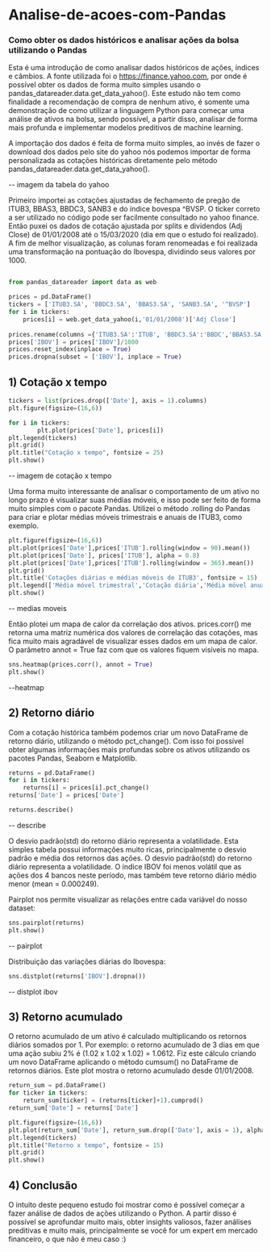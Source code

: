 # Analise-de-acoes-com-Pandas
### Como obter os dados históricos e analisar ações da bolsa utilizando o Pandas

Esta é uma introdução de como analisar dados históricos de ações, índices e câmbios. A fonte utilizada foi o https://finance.yahoo.com, por onde é possível obter os dados de forma muito simples usando o pandas_datareader.data.get_data_yahoo(). Este estudo não tem como finalidade a recomendação de compra de nenhum ativo, é somente uma demonstração de como utilizar a linguagem Python para começar uma análise de ativos na bolsa, sendo possível, a partir disso, analisar de forma mais profunda e implementar modelos preditivos de machine learning.

A importação dos dados é feita de forma muito simples, ao invés de fazer o download dos dados pelo site do yahoo nós podemos importar de forma personalizada as cotações históricas diretamente pelo método pandas_datareader.data.get_data_yahoo().

-- imagem da tabela do yahoo

Primeiro importei as cotações ajustadas de fechamento de pregão de ITUB3, BBAS3, BBDC3, SANB3 e do índice bovespa ^BVSP. O ticker correto a ser utilizado no código pode ser facilmente consultado no yahoo finance. Então puxei os dados de cotação ajustada por splits e dividendos (Adj Close) de 01/01/2008 até o 15/03/2020 (dia em que o estudo foi realizado). A fim de melhor visualização, as colunas foram renomeadas e foi realizada uma transformação na pontuação do Ibovespa, dividindo seus valores por 1000.

```python

from pandas_datareader import data as web

prices = pd.DataFrame()
tickers = ['ITUB3.SA', 'BBDC3.SA', 'BBAS3.SA', 'SANB3.SA', '^BVSP']
for i in tickers:
    prices[i] = web.get_data_yahoo(i,'01/01/2008')['Adj Close']
    
prices.rename(columns ={'ITUB3.SA':'ITUB', 'BBDC3.SA':'BBDC','BBAS3.SA':'BBAS','SANB3.SA':'SANB', '^BVSP':'IBOV'},inplace = True)
prices['IBOV'] = prices['IBOV']/1000
prices.reset_index(inplace = True)
prices.dropna(subset = ['IBOV'], inplace = True)
```
## 1) Cotação x tempo

```python
tickers = list(prices.drop(['Date'], axis = 1).columns)
plt.figure(figsize=(16,6))

for i in tickers:
        plt.plot(prices['Date'], prices[i])
plt.legend(tickers)
plt.grid()
plt.title("Cotação x tempo", fontsize = 25)
plt.show()
```
-- imagem de cotação x tempo

Uma forma muito interessante de analisar o comportamento de um ativo no longo prazo é visualizar suas médias móveis, e isso pode ser feito de forma muito simples com o pacote Pandas. Utilizei o método .rolling do Pandas para criar e plotar médias móveis trimestrais e anuais de ITUB3, como exemplo.

```python
plt.figure(figsize=(16,6))
plt.plot(prices['Date'],prices['ITUB'].rolling(window = 90).mean())
plt.plot(prices['Date'], prices['ITUB'], alpha = 0.8)
plt.plot(prices['Date'],prices['ITUB'].rolling(window = 365).mean())
plt.grid()
plt.title('Cotações diárias e médias móveis de ITUB3', fontsize = 15)
plt.legend(['Média móvel trimestral','Cotação diária','Média móvel anual'])
plt.show()
```
-- medias moveis

Então plotei um mapa de calor da correlação dos ativos. prices.corr() me retorna uma matriz numérica dos valores de correlação das cotações, mas fica muito mais agradável de visualizar esses dados em um mapa de calor. O parâmetro annot = True faz com que os valores fiquem visíveis no mapa.

```python
sns.heatmap(prices.corr(), annot = True)
plt.show()
```

--heatmap

## 2) Retorno diário

Com a cotação histórica também podemos criar um novo DataFrame de retorno diário, utilizando o método pct_change(). Com isso foi possível obter algumas informações mais profundas sobre os ativos utilizando os pacotes Pandas, Seaborn e Matplotlib. 

```python
returns = pd.DataFrame()
for i in tickers:
    returns[i] = prices[i].pct_change()
returns['Date'] = prices['Date']

returns.describe()
```
-- describe

O desvio padrão(std) do retorno diário representa a volatilidade. Esta simples tabela possui informações muito ricas, principalmente o desvio padrão e média dos retornos das ações. O desvio padrão(std) do retorno diário representa a volatilidade. O índice IBOV foi menos volátil que as ações dos 4 bancos neste período, mas também teve retorno diário médio menor (mean = 0.000249).

Pairplot nos permite visualizar as relações entre cada variável do nosso dataset:

```python
sns.pairplot(returns)
plt.show()
```
-- pairplot

Distribuição das variações diárias do Ibovespa:

```python
sns.distplot(returns['IBOV'].dropna())
```
-- distplot ibov

## 3) Retorno acumulado

O retorno acumulado de um ativo é calculado multiplicando os retornos diários somados por 1. Por exemplo: o retorno acumulado de 3 dias em que uma ação subiu 2% é (1.02 x 1.02 x 1.02) = 1.0612. Fiz este cálculo criando um novo DataFrame aplicando o método cumsum() no DataFrame de retornos diários. Este plot mostra o retorno acumulado desde 01/01/2008.

```python
return_sum = pd.DataFrame()
for ticker in tickers:
    return_sum[ticker] = (returns[ticker]+1).cumprod()
return_sum['Date'] = returns['Date']

plt.figure(figsize=(16,6))
plt.plot(return_sum['Date'], return_sum.drop(['Date'], axis = 1), alpha = 0.9)
plt.legend(tickers)
plt.title("Retorno x tempo", fontsize = 15)
plt.grid()
plt.show()
```
## 4) Conclusão

O intuito deste pequeno estudo foi mostrar como é possível começar a fazer análise de dados de ações utilizando o Python. A partir disso é possível se aprofundar muito mais, obter insights valiosos, fazer análises preditivas e muito mais, principalmente se você for um expert em mercado financeiro, o que não é meu caso :)
